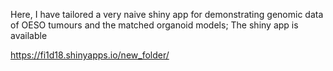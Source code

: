 Here, I have tailored a very naive shiny app for demonstrating genomic data of OESO tumours and the matched organoid models; The shiny app is available 

https://fi1d18.shinyapps.io/new_folder/
